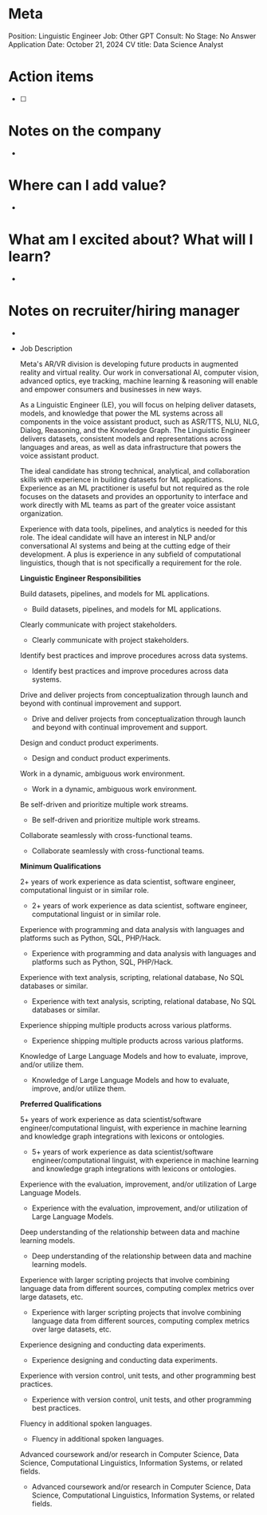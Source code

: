 # Meta

Position: Linguistic Engineer
Job: Other
GPT Consult: No
Stage: No Answer
Application Date: October 21, 2024
CV title: Data Science Analyst

# Action items

- [ ]  

# Notes on the company

- 

# Where can I add value?

- 

# What am I excited about? What will I learn?

- 

# Notes on recruiter/hiring manager

- 

- Job Description
    
    Meta's AR/VR division is developing future products in augmented reality and virtual reality. Our work in conversational AI, computer vision, advanced optics, eye tracking, machine learning & reasoning will enable and empower consumers and businesses in new ways.
    
    As a Linguistic Engineer (LE), you will focus on helping deliver datasets, models, and knowledge that power the ML systems across all components in the voice assistant product, such as ASR/TTS, NLU, NLG, Dialog, Reasoning, and the Knowledge Graph.  The Linguistic Engineer delivers datasets, consistent models and representations across languages and areas, as well as data infrastructure that powers the voice assistant product.  
    
    The ideal candidate has strong technical, analytical, and collaboration skills with experience in building datasets for ML applications.  Experience as an ML practitioner is useful but not required as the role focuses on the datasets and provides an opportunity to interface and work directly with ML teams as part of the greater voice assistant organization.  
    
    Experience with data tools, pipelines, and analytics is needed for this role.  The ideal candidate will have an interest in NLP and/or conversational AI systems and being at the cutting edge of their development.  A plus is experience in any subfield of computational linguistics, though that is not specifically a requirement for the role.
    
    **Linguistic Engineer Responsibilities**
    
    Build datasets, pipelines, and models for ML applications.
    
    - Build datasets, pipelines, and models for ML applications.
    
    Clearly communicate with project stakeholders.
    
    - Clearly communicate with project stakeholders.
    
    Identify best practices and improve procedures across data systems.
    
    - Identify best practices and improve procedures across data systems.
    
    Drive and deliver projects from conceptualization through launch and beyond with continual improvement and support.
    
    - Drive and deliver projects from conceptualization through launch and beyond with continual improvement and support.
    
    Design and conduct product experiments.
    
    - Design and conduct product experiments.
    
    Work in a dynamic, ambiguous work environment.
    
    - Work in a dynamic, ambiguous work environment.
    
    Be self-driven and prioritize multiple work streams.
    
    - Be self-driven and prioritize multiple work streams.
    
    Collaborate seamlessly with cross-functional teams.
    
    - Collaborate seamlessly with cross-functional teams.
    
    **Minimum Qualifications**
    
    2+ years of work experience as data scientist, software engineer, computational linguist or in similar role.
    
    - 2+ years of work experience as data scientist, software engineer, computational linguist or in similar role.
    
    Experience with programming and data analysis with languages and platforms such as Python, SQL, PHP/Hack.
    
    - Experience with programming and data analysis with languages and platforms such as Python, SQL, PHP/Hack.
    
    Experience with text analysis, scripting, relational database, No SQL databases or similar.
    
    - Experience with text analysis, scripting, relational database, No SQL databases or similar.
    
    Experience shipping multiple products across various platforms.
    
    - Experience shipping multiple products across various platforms.
    
    Knowledge of Large Language Models and how to evaluate, improve, and/or utilize them.
    
    - Knowledge of Large Language Models and how to evaluate, improve, and/or utilize them.
    
    **Preferred Qualifications**
    
    5+ years of work experience as data scientist/software engineer/computational linguist, with experience in machine learning and knowledge graph integrations with lexicons or ontologies.
    
    - 5+ years of work experience as data scientist/software engineer/computational linguist, with experience in machine learning and knowledge graph integrations with lexicons or ontologies.
    
    Experience with the evaluation, improvement, and/or utilization of Large Language Models.
    
    - Experience with the evaluation, improvement, and/or utilization of Large Language Models.
    
    Deep understanding of the relationship between data and machine learning models.
    
    - Deep understanding of the relationship between data and machine learning models.
    
    Experience with larger scripting projects that involve combining language data from different sources, computing complex metrics over large datasets, etc.
    
    - Experience with larger scripting projects that involve combining language data from different sources, computing complex metrics over large datasets, etc.
    
    Experience designing and conducting data experiments.
    
    - Experience designing and conducting data experiments.
    
    Experience with version control, unit tests, and other programming best practices.
    
    - Experience with version control, unit tests, and other programming best practices.
    
    Fluency in additional spoken languages.
    
    - Fluency in additional spoken languages.
    
    Advanced coursework and/or research in Computer Science, Data Science, Computational Linguistics, Information Systems, or related fields.
    
    - Advanced coursework and/or research in Computer Science, Data Science, Computational Linguistics, Information Systems, or related fields.